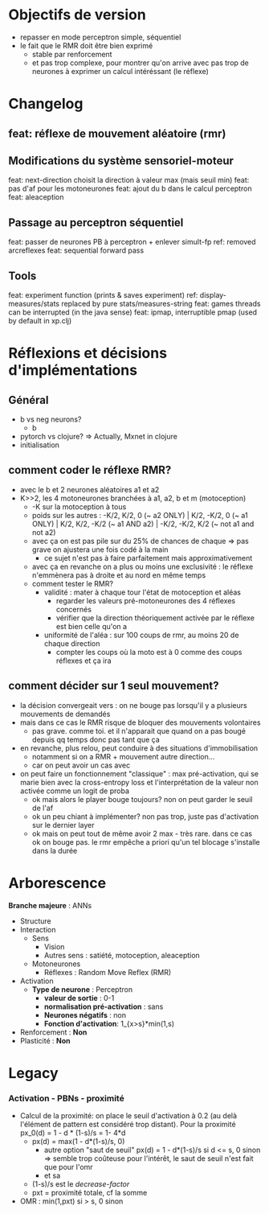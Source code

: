 # Objectifs de version
- repasser en mode perceptron simple, séquentiel
- le fait que le RMR doit être bien exprimé
  - stable par renforcement
  - et pas trop complexe, pour montrer qu'on arrive avec pas trop de neurones à exprimer un calcul intéréssant (le réflexe)

# Changelog
## feat: réflexe de mouvement aléatoire (rmr)

## Modifications du système sensoriel-moteur
feat: next-direction choisit la direction à valeur max (mais seuil min)
feat: pas d'af pour les motoneurones
feat: ajout du b dans le calcul perceptron
feat: aleaception

## Passage au perceptron séquentiel
feat: passer de neurones PB à perceptron + enlever simult-fp
ref: removed arcreflexes
feat: sequential forward pass

## Tools
feat: experiment function (prints & saves experiment)
ref: display-measures/stats replaced by pure stats/measures-string
feat: games threads can be interrupted (in the java sense)
feat: ipmap, interruptible pmap (used by default in xp.clj)


# Réflexions et décisions d'implémentations
## Général
- b vs neg neurons?
  - b
- pytorch vs clojure? => Actually, Mxnet in clojure
- initialisation

## comment coder le réflexe RMR?
  - avec le b et 2 neurones aléatoires a1 et a2
  - K>>2, les 4 motoneurones branchées à a1, a2, b et m (motoception)
	- -K sur la motoception à tous
	- poids sur les autres : -K/2, K/2, 0 (~ a2 ONLY) | K/2, -K/2, 0 (~ a1 ONLY) | K/2, K/2, -K/2 (~ a1 AND a2) | -K/2, -K/2, K/2 (~ not a1 and not a2)
	- avec ça on est pas pile sur du 25% de chances de chaque => pas grave on ajustera une fois codé à la main
	  - ce sujet n'est pas à faire parfaitement mais approximativement
	- avec ça en revanche on a plus ou moins une exclusivité : le réflexe n'emmènera pas à droite et au nord en même temps
	- comment tester le RMR?
	  - validité : mater à chaque tour l'état de motoception et aléas
		- regarder les valeurs pré-motoneurones des 4 réflexes concernés
		- vérifier que la direction théoriquement activée par le réflexe est bien celle qu'on a
	  - uniformité de l'aléa : sur 100 coups de rmr, au moins 20 de chaque direction
		- compter les coups où la moto est à 0 comme des coups réflexes et ça ira
## comment décider sur 1 seul mouvement?
  - la décision convergeait vers : on ne bouge pas lorsqu'il y a plusieurs mouvements de demandés
  - mais dans ce cas le RMR risque de bloquer des mouvements volontaires
	- pas grave. comme toi. et il n'apparait que quand on a pas bougé depuis qq temps donc pas tant que ça
  - en revanche, plus relou, peut conduire à des situations d'immobilisation
	- notamment si on a RMR + mouvement autre direction...
	- car on peut avoir un cas avec
  - on peut faire un fonctionnement "classique" : max pré-activation, qui se marie bien avec la cross-entropy loss et l'interprétation de la valeur non activée comme un logit de proba
	- ok mais alors le player bouge toujours? non on peut garder le seuil de l'af
	- ok un peu chiant à implémenter? non pas trop, juste pas d'activation sur le dernier layer
	- ok mais on peut tout de même avoir 2 max - très rare. dans ce cas ok on bouge pas. le rmr empêche a priori qu'un tel blocage s'installe dans la durée


# Arborescence
**Branche majeure** : ANNs
- Structure
- Interaction
  - Sens
	- Vision
	- Autres sens : satiété, motoception, aleaception
  - Motoneurones
	- Réflexes : Random Move Reflex (RMR)
- Activation
  - **Type de neurone** : Perceptron
	- **valeur de sortie** : 0-1
	- **normalisation pré-activation** : sans
	- **Neurones négatifs** : non
	- **Fonction d'activation**: 1_{x>s}*min(1,s)
- Renforcement : **Non**
- Plasticité : **Non**

# Legacy
### Activation - PBNs - proximité
- Calcul de la proximité: on place le seuil d'activation à 0.2 (au delà l'élément de pattern est considéré trop distant). Pour la proximité  px_0(d) = 1 - d * (1-s)/s = 1- 4*d
  - px(d) = max(1 - d*(1-s)/s, 0)
	- autre option "saut de seuil" px(d) = 1 - d*(1-s)/s si d <= s, 0 sinon => semble trop coûteuse pour l'intérêt, le saut de seuil n'est fait que pour l'omr
	- et sa
  - (1-s)/s est le *decrease-factor* 
  - pxt = proximité totale, cf la somme
- OMR : min(1,pxt) si > s, 0 sinon
